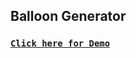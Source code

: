 ## Balloon Generator

### [**`Click here for Demo`**](https://coderushnepal.github.io/YunikaBajracharya/javascript/7.balloon_generator/)
